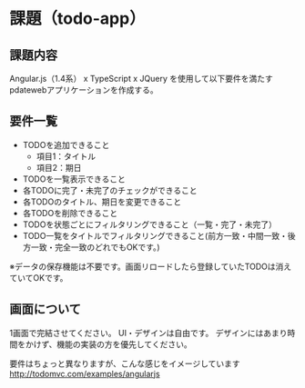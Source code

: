# 課題（todo-app）

## 課題内容
Angular.js（1.4系） x TypeScript x JQuery
を使用して以下要件を満たすpdatewebアプリケーションを作成する。

## 要件一覧
- TODOを追加できること
    - 項目1：タイトル
    - 項目2：期日
- TODOを一覧表示できること
- 各TODOに完了・未完了のチェックができること
- 各TODOのタイトル、期日を変更できること
- 各TODOを削除できること
- TODOを状態ごとにフィルタリングできること（一覧・完了・未完了）
- TODO一覧をタイトルでフィルタリングできること(前方一致・中間一致・後方一致・完全一致のどれでもOKです。)

※データの保存機能は不要です。画面リロードしたら登録していたTODOは消えていてOKです。


## 画面について
1画面で完結させてください。
UI・デザインは自由です。
デザインにはあまり時間をかけず、機能の実装の方を優先してください。

要件はちょっと異なりますが、こんな感じをイメージしています
http://todomvc.com/examples/angularjs
